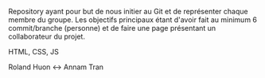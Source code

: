 Repository ayant pour but de nous initier au Git et de représenter chaque membre du groupe.
Les objectifs principaux étant d'avoir fait au minimum 6 commit/branche (personne) et de faire une page présentant un collaborateur du projet.

HTML, CSS, JS

Roland Huon <-> Annam Tran
